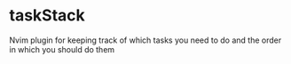 # taskStack
Nvim plugin for keeping track of which tasks you need to do and the order in which you should do them

